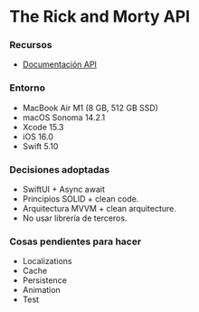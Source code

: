 # The Rick and Morty API

### Recursos
- [Documentación API](https://rickandmortyapi.com/documentation)

### Entorno
- MacBook Air M1 (8 GB, 512 GB SSD)
- macOS Sonoma 14.2.1
- Xcode 15.3
- iOS 16.0
- Swift 5.10

### Decisiones adoptadas
- SwiftUI + Async await
- Principios SOLID + clean code.
- Arquitectura MVVM + clean arquitecture.
- No usar librería de terceros.

### Cosas pendientes para hacer
- Localizations
- Cache
- Persistence
- Animation
- Test
